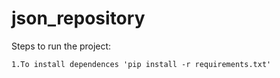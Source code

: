 # json_repository

Steps to run the project:

    1.To install dependences 'pip install -r requirements.txt'